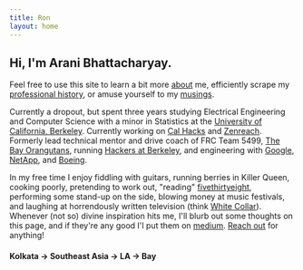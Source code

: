 ```yaml
---
title: Ron
layout: home
---
```


Hi, I'm Arani Bhattacharyay.
------

Feel free to use this site to learn a bit more [about](http://arani.io/about) me, efficiently scrape my [professional history](https://drive.google.com/file/d/0BzdGCwU1D9LTS0dlaDgtSkw2YVk/view?usp=sharing), or amuse yourself to my [musings](http://deeker.io). 

Currently a dropout, but spent three years studying Electrical Engineering and Computer Science with a minor in Statistics at the [University of California, Berkeley](http://berkeley.edu). Currently working on [Cal Hacks](http://calhacks.io/) and [Zenreach](http://zenreach.com). Formerly lead technical mentor and drive coach of FRC Team 5499, [The Bay Orangutans](http://bhsrobotics.org/), running [Hackers at Berkeley](https://hackersatberkeley.com), and engineering with [Google](http://google.com), [NetApp](http://netapp.com), and [Boeing](http://boeing.com).

In my free time I enjoy fiddling with guitars, running berries in Killer Queen, cooking poorly, pretending to work out, "reading" [fivethirtyeight](http://fivethirtyeight.com/), performing some stand-up on the side, blowing money at music festivals, and laughing at horrendously written television (think [White Collar](http://www.imdb.com/title/tt1358522/)). Whenever (not so) divine inspiration hits me, I'll blurb out some thoughts on this page, and if they're any good I'l put them on [medium](https://medium.com/@aranibatta). [Reach out](mailto:aranibatta@berkeley.edu) for anything!

#### Kolkata -> Southeast Asia -> LA -> Bay
